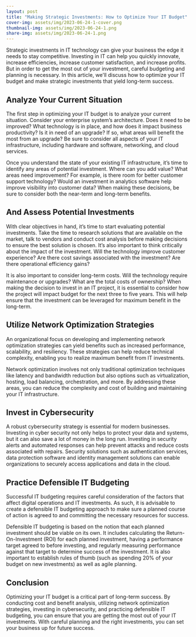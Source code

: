 ```yaml
---
layout: post
title: "Making Strategic Investments: How to Optimize Your IT Budget"
cover-img: assets/img/2023-06-24-1-cover.png
thumbnail-img: assets/img/2023-06-24-1.png
share-img: assets/img/2023-06-24-1.png
---
```





Strategic investments in IT technology can give your business the edge it needs to stay competitive. Investing in IT can help you quickly innovate, increase efficiencies, increase customer satisfaction, and increase profits. But in order to get the most out of your investment, careful budgeting and planning is necessary. In this article, we'll discuss how to optimize your IT budget and make strategic investments that yield long-term success.

## Analyze Your Current Situation

The first step in optimizing your IT budget is to analyze your current situation. Consider your enterprise system’s architecture. Does it need to be improved? What technology is in place, and how does it impact business productivity? Is it in need of an upgrade? If so, what areas will benefit the most from an upgrade? Be sure to consider all aspects of your IT infrastructure, including hardware and software, networking, and cloud services.

Once you understand the state of your existing IT infrastructure, it’s time to identify any areas of potential investment. Where can you add value? What areas need improvement? For example, is there room for better customer support technology? Would an investment in analytics software help improve visibility into customer data? When making these decisions, be sure to consider both the near-term and long-term benefits.

## And Assess Potential Investments

With clear objectives in hand, it’s time to start evaluating potential investments. Take the time to research solutions that are available on the market, talk to vendors and conduct cost analysis before making decisions to ensure the best solution is chosen. It’s also important to think critically about the impact of the investment. Will the technology improve customer experience? Are there cost savings associated with the investment? Are there operational efficiency gains?

It is also important to consider long-term costs. Will the technology require maintenance or upgrades? What are the total costs of ownership? When making the decision to invest in an IT project, it is essential to consider how the project will impact budget for the next three to five years. This will help ensure that the investment can be leveraged for maximum benefit in the long-term.

## Utilize Network Optimization Strategies

An organizational focus on developing and implementing network optimization strategies can yield benefits such as increased performance, scalability, and resiliency. These strategies can help reduce technical complexity, enabling you to realize maximum benefit from IT investments. 

Network optimization involves not only traditional optimization techniques like latency and bandwidth reduction but also options such as virtualization, hosting, load balancing, orchestration, and more. By addressing these areas, you can reduce the complexity and cost of building and maintaining your IT infrastructure. 

## Invest in Cybersecurity 

A robust cybersecurity strategy is essential for modern businesses. Investing in cyber security not only helps to protect your data and systems, but it can also save a lot of money in the long run. Investing in security alerts and automated responses can help prevent attacks and reduce costs associated with repairs. Security solutions such as authentication services, data protection software and identity management solutions can enable organizations to securely access applications and data in the cloud.

## Practice Defensible IT Budgeting

Successful IT budgeting requires careful consideration of the factors that affect digital operations and IT investments. As such, it is advisable to create a defensible IT budgeting approach to make sure a planned course of action is agreed to and committing the necessary resources for success.

Defensible IT budgeting is based on the notion that each planned investment should be viable on its own. It includes calculating the Return-On-Investment (ROI) for each planned investment, having a performance target agreed to before investing, and regularly measuring performance against that target to determine success of the investment. It is also important to establish rules of thumb (such as spending 20% of your budget on new investments) as well as agile planning. 

## Conclusion

Optimizing your IT budget is a critical part of long-term success. By conducting cost and benefit analysis, utilizing network optimization strategies, investing in cybersecurity, and practicing defensible IT budgeting, you can ensure that you are getting the most out of your IT investments. With careful planning and the right investments, you can set your business up for future success.
